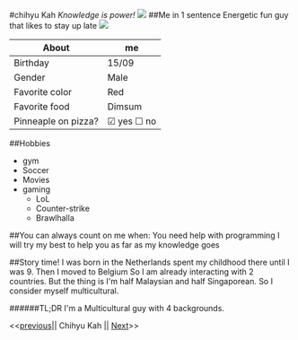 #chihyu Kah
*Knowledge is power!*
![](Photo.jpg)
##Me in 1 sentence
Energetic fun guy that likes to stay up late ![](owl.png)

|   About| me  |
|---|---|
|Birthday|15/09   |
|Gender |Male   |
|Favorite color|  Red |
|Favorite food| Dimsum|
|Pinneaple on pizza?| &#9745; yes &#9744; no|

##Hobbies
- gym
- Soccer
- Movies
- gaming 
    * LoL
    * Counter-strike
    * Brawlhalla
    
##You can always count on me when:
You need help with programming I will try my best to help you as far as my knowledge goes

##Story time!
I was born in the Netherlands spent my childhood there until I was 9. Then I moved to Belgium
So I am already interacting with 2 countries. But the thing is I'm half Malaysian and half Singaporean.
So I consider myself multicultural.

######TL;DR
I'm a Multicultural guy with 4 backgrounds. 

<<[previous](https://www.google.be/)|| Chihyu Kah || [Next](https://www.google.be/)>>